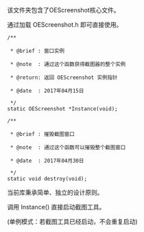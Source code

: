 ﻿该文件夹包含了OEScreenshot核心文件。

通过加载  OEScreenshot.h  即可直接使用。

    /**

     * @brief : 窗口实例

     * @note  : 通过这个函数获得截图器的整个实例

     * @return: 返回 OEScreenshot 实例指针

     * @date  : 2017年04月15日

     */
    static OEScreenshot *Instance(void);

    /**

     * @brief : 摧毁截图窗口

     * @note  : 通过这个函数可以摧毁整个截图窗口

     * @date  : 2017年04月30日

     */
    static void destroy(void);


当前库秉承简单、独立的设计原则。


调用 Instance() 直接启动截图工具。

(单例模式：若截图工具已经启动，不会重复启动)

